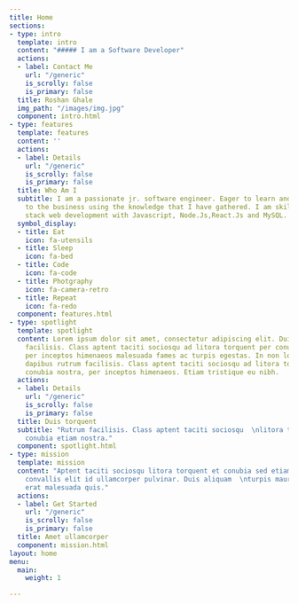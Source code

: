 ```yaml
---
title: Home
sections:
- type: intro
  template: intro
  content: "##### I am a Software Developer"
  actions:
  - label: Contact Me
    url: "/generic"
    is_scrolly: false
    is_primary: false
  title: Roshan Ghale
  img_path: "/images/img.jpg"
  component: intro.html
- type: features
  template: features
  content: ''
  actions:
  - label: Details
    url: "/generic"
    is_scrolly: false
    is_primary: false
  title: Who Am I
  subtitle: I am a passionate jr. software engineer. Eager to learn and add value
    to the business using the knowledge that I have gathered. I am skilled in full
    stack web development with Javascript, Node.Js,React.Js and MySQL.
  symbol_display:
  - title: Eat
    icon: fa-utensils
  - title: Sleep
    icon: fa-bed
  - title: Code
    icon: fa-code
  - title: Photgraphy
    icon: fa-camera-retro
  - title: Repeat
    icon: fa-redo
  component: features.html
- type: spotlight
  template: spotlight
  content: Lorem ipsum dolor sit amet, consectetur adipiscing elit. Duis dapibus rutrum
    facilisis. Class aptent taciti sociosqu ad litora torquent per conubia nostra,
    per inceptos himenaeos malesuada fames ac turpis egestas. In non lorem amet. Duis
    dapibus rutrum facilisis. Class aptent taciti sociosqu ad litora torquent per
    conubia nostra, per inceptos himenaeos. Etiam tristique eu nibh.
  actions:
  - label: Details
    url: "/generic"
    is_scrolly: false
    is_primary: false
  title: Duis torquent
  subtitle: "Rutrum facilisis. Class aptent taciti sociosqu  \nlitora torquent et
    conubia etiam nostra."
  component: spotlight.html
- type: mission
  template: mission
  content: "Aptent taciti sociosqu litora torquent et conubia sed etiam.  \nPhasellus
    convallis elit id ullamcorper pulvinar. Duis aliquam  \nturpis mauris, ultricies
    erat malesuada quis."
  actions:
  - label: Get Started
    url: "/generic"
    is_scrolly: false
    is_primary: false
  title: Amet ullamcorper
  component: mission.html
layout: home
menu:
  main:
    weight: 1

---
```

